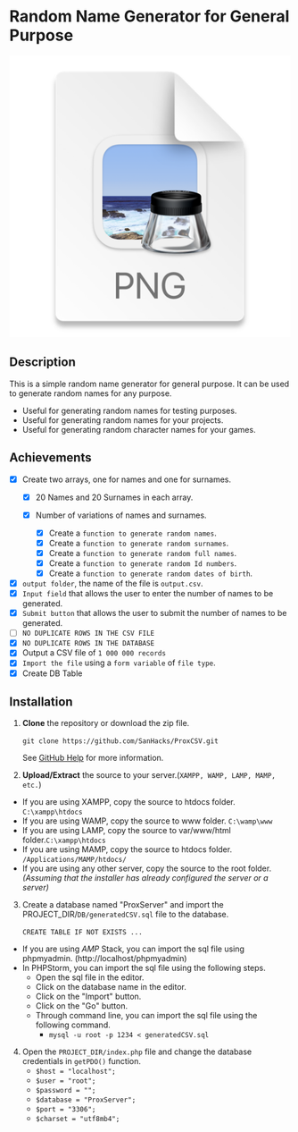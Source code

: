 # Random Name Generator for General Purpose 

![img.png](img.png)
## Description
This is a simple random name generator for general purpose. It can be used to generate random names for any purpose.

- Useful for generating random names for testing purposes.
- Useful for generating random names for your projects.
- Useful for generating random character names for your games.

## Achievements
 -[x] Create two arrays, one for names and one for surnames.
    - [x] 20 Names and 20 Surnames in each array.
    - [x] Number of variations of names and surnames.
   
      - [x] Create a `function to generate random names`.
      - [x] Create a `function to generate random surnames`.
      - [x] Create a `function to generate random full names`.
      - [x] Create a `function to generate random Id numbers`.
      - [x] Create a `function to generate random dates of birth`.
      
 - [x] `output folder`, the name of the file is  `output.csv`. 
 - [x] `Input field` that allows the user to enter the number of names to be generated.
 - [x] `Submit button` that allows the user to submit the number of names to be generated.
 - [ ] `NO DUPLICATE ROWS IN THE CSV FILE`
 - [x] `NO DUPLICATE ROWS IN THE DATABASE`
 - [x] Output a CSV file of `1 000 000 records`
 - [x] `Import the file` using a `form variable` of `file type`.
 - [x] Create DB Table

## Installation

1. **Clone** the repository or download the zip file.

    `git clone https://github.com/SanHacks/ProxCSV.git `
      
   See [GitHub Help](https://help.github.com/articles/cloning-a-repository/) for more information.


2. **Upload/Extract** the source to your server.(`XAMPP, WAMP, LAMP, MAMP, etc.`)
- If you are using XAMPP, copy the source to htdocs folder. `C:\xampp\htdocs`
- If you are using WAMP, copy the source to www folder. `C:\wamp\www`
- If you are using LAMP, copy the source to var/www/html folder.`C:\xampp\htdocs`
- If you are using MAMP, copy the source to htdocs folder. ` /Applications/MAMP/htdocs/`
- If you are using any other server, copy the source to the root folder.
  _(Assuming that the installer has already configured the server or a server)_

3. Create a database named "ProxServer" and import the PROJECT_DIR/`DB/generatedCSV.sql` file to the database.

   `CREATE TABLE IF NOT EXISTS ...`
- If you are using *AMP* Stack, you can import the sql file using phpmyadmin. (http://localhost/phpmyadmin)
- In PHPStorm, you can import the sql file using the following steps.
   - Open the sql file in the editor.
   - Click on the database name in the editor.
   - Click on the "Import" button.
   - Click on the "Go" button.
   - Through command line, you can import the sql file using the following command.
      - `mysql -u root -p 1234 < generatedCSV.sql`


4. Open the `PROJECT_DIR/index.php` file and change the database credentials in `getPDO()` function.
   - `$host = "localhost";`
   - `$user = "root";`
   - `$password = "";`
   - `$database = "ProxServer";`
   - `$port = "3306";`
   - `$charset = "utf8mb4";`
